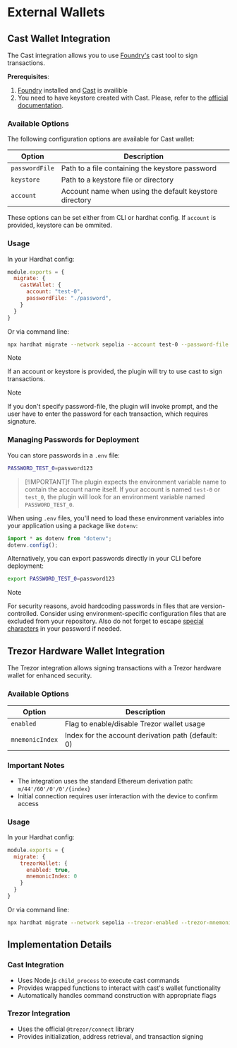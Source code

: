 # External Wallets

## Cast Wallet Integration

The Cast integration allows you to use [Foundry's](Foundry) cast tool to sign transactions. 

**Prerequisites**:

1. [Foundry] installed and [Cast] is availible
2. You need to have keystore created with Cast. Please, refer to the [official documentation](https://getfoundry.sh/cast/reference/wallet). 

### Available Options

The following configuration options are available for Cast wallet:

| Option          | Description                                            |
|-----------------|--------------------------------------------------------|
| `passwordFile`  | Path to a file containing the keystore password        |
| `keystore`      | Path to a keystore file or directory                   |
| `account`       | Account name when using the default keystore directory |

These options can be set either from CLI or hardhat config. If `account` is provided, keystore can be ommited.

### Usage

In your Hardhat config:

```javascript
module.exports = {
  migrate: {
    castWallet: {
      account: "test-0",
      passwordFile: "./password",
    }
  }
}
```

Or via command line:

```bash
npx hardhat migrate --network sepolia --account test-0 --password-file ./password
```

> [!NOTE]
> If an account or keystore is provided, the plugin will try to use cast to sign transactions.

> [!NOTE]
> If you don't specify password-file, the plugin will invoke prompt, and the user have to enter the password for each transaction, which requires signature.

### Managing Passwords for Deployment

You can store passwords in a `.env` file:

```bash
PASSWORD_TEST_0=password123
```

> [!IMPORTANT]f
> The plugin expects the environment variable name to contain the account name itself. 
> If your account is named `test-0` or `test_0`, the plugin will look for an environment variable named `PASSWORD_TEST_0`.

When using `.env` files, you'll need to load these environment variables into your application using a package like `dotenv`:

```ts
import * as dotenv from "dotenv";
dotenv.config();
```

Alternatively, you can export passwords directly in your CLI before deployment:

```bash
export PASSWORD_TEST_0=password123
```

> [!NOTE]
> For security reasons, avoid hardcoding passwords in files that are version-controlled. 
> Consider using environment-specific configuration files that are excluded from your repository.
> Also do not forget to escape [special characters](https://stackoverflow.com/questions/15783701/which-characters-need-to-be-escaped-when-using-bash) in your password if needed.

## Trezor Hardware Wallet Integration

The Trezor integration allows signing transactions with a Trezor hardware wallet for enhanced security.

### Available Options

| Option          | Description                                        |
|-----------------|----------------------------------------------------|
| `enabled`       | Flag to enable/disable Trezor wallet usage         |
| `mnemonicIndex` | Index for the account derivation path (default: 0) |

### Important Notes

- The integration uses the standard Ethereum derivation path: `m/44'/60'/0'/0'/{index}`
- Initial connection requires user interaction with the device to confirm access

### Usage

In your Hardhat config:

```javascript
module.exports = {
  migrate: {
    trezorWallet: {
      enabled: true,
      mnemonicIndex: 0
    }
  }
}
```

Or via command line:

```bash
npx hardhat migrate --network sepolia --trezor-enabled --trezor-mnemonic-index 5
```

## Implementation Details

### Cast Integration

- Uses Node.js `child_process` to execute cast commands
- Provides wrapped functions to interact with cast's wallet functionality
- Automatically handles command construction with appropriate flags

### Trezor Integration

- Uses the official `@trezor/connect` library
- Provides initialization, address retrieval, and transaction signing


[Foundry]: https://getfoundry.sh/
[Cast]: https://getfoundry.sh/cast/overview